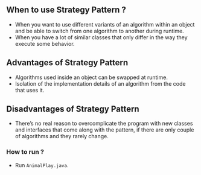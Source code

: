 ## When to use Strategy Pattern ?

- When you want to use different variants of an algorithm within an object and be able to switch from one algorithm to another during runtime.
- When you have a lot of similar classes that only differ in the way they execute some behavior.

## Advantages of Strategy Pattern

- Algorithms used inside an object can be swapped at runtime.
- Isolation of the implementation details of an algorithm from the code that uses it.

## Disadvantages of Strategy Pattern

- There’s no real reason to overcomplicate the program with new classes and interfaces that come along with the pattern, if there are only couple of algorithms and they rarely change.

### How to run ?

- Run `AnimalPlay.java`.
